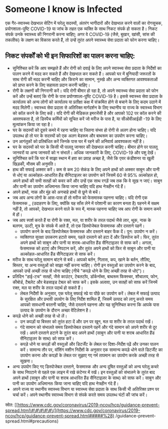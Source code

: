 # Someone I know is Infected

एक गैर-स्वास्थ्य देखभाल सेटिंग में घरेलू सदस्यों, अंतरंग भागीदारों और देखभाल करने वालों का रोगसूचक, प्रयोगशाला-पुष्टि COVID-19 या जांच के तहत एक व्यक्ति के साथ निकट संपर्क हो सकता है। निकट संपर्क उनके स्वास्थ्य की निगरानी करना चाहिए; अगर वे COVID-19  \(जैसे, बुखार, खांसी, सांस की तकलीफ\) के लक्षण का विकास करते हैं, तो उन्हें तुरंत अपने स्वास्थ्य सेवा प्रदाता को फोन करना चाहिए।

## निकट संपर्कों को भी इन सिफारिशों का पालन करना चाहिए:

* सुनिश्चित करें कि आप समझते हैं और रोगी को दवाई के लिए अपने स्वास्थ्य सेवा प्रदाता के निर्देशों का पालन करने में मदद कर सकते हैं और देखभाल कर सकते हैं। आपको घर में बुनियादी जरूरतों के साथ रोगी की मदद करनी चाहिए और किराने का सामान, नुस्खे और अन्य व्यक्तिगत आवश्यकताओं को प्राप्त करने के लिए सहायता प्रदान करनी चाहिए।
* रोगी के लक्षणों की निगरानी करें। यदि रोगी बीमार हो रहा है, तो अपने स्वास्थ्य सेवा प्रदाता को फोन करें और उन्हें बताएं कि रोगी के पास प्रयोगशाला-पुष्टि COVID-19 है। इससे स्वास्थ्य सेवा प्रदाता के कार्यालय को अन्य लोगों को कार्यालय या प्रतीक्षा कक्ष में संक्रमित होने से बचाने के लिए कदम उठाने में मदद मिलेगी। स्वास्थ्य सेवा प्रदाता से अतिरिक्त मार्गदर्शन के लिए स्थानीय या राज्य के स्वास्थ्य विभाग को कॉल करने के लिए कहें। यदि रोगी की मेडिकल इमरजेंसी है और आपको 102 पर कॉल करने की आवश्यकता है, तो डिस्पैच कर्मियों को सूचित करें जो मरीज के पास है, या सीओवीआईडी ​​-19 के लिए मूल्यांकन किया जा रहा है।
* घर के सदस्यों को दूसरे कमरे में रहना चाहिए या जितना संभव हो रोगी से अलग होना चाहिए। यदि उपलब्ध हो तो घर के सदस्यों को एक अलग बेडरूम और बाथरूम का उपयोग करना चाहिए।
* उन आगंतुकों को प्रतिबंधित करें जिनके पास घर में रहने की अनिवार्य आवश्यकता नहीं है।
* घर के सदस्यों को घर के किसी भी पालतू जानवर की देखभाल करनी चाहिए। बीमार होने पर पालतू जानवरों या अन्य जानवरों को न संभालें। अधिक जानकारी के लिए, COVID-19 और पशु देखें।
* सुनिश्चित करें कि घर में साझा स्थान में हवा का प्रवाह अच्छा है, जैसे कि एयर कंडीशनर या खुली खिड़की, मौसम की अनुमति।
* हाथ की सफाई अक्सर करें। कम से कम 20 सेकंड के लिए अपने हाथों को अक्सर साबुन और पानी से धोएं या अल्कोहल-आधारित हैंड सैनिटाइज़र का उपयोग करें जिसमें 60 से 95% अल्कोहल हो, अपने हाथों की सभी सतहों को कवर करें और उन्हें एक साथ रगड़ें जब तक कि वे सूख न जाएं। साबुन और पानी का उपयोग अधिमानतः किया जाना चाहिए यदि हाथ नेत्रहीन गंदे हैं।
* अपने हाथों, नाक और मुंह को अनचाहे हाथों से छूने से बचें।
* जब आप अन्य लोगों के आस-पास हों तो मरीज को फेसमास्क पहनना चाहिए। यदि रोगी एक फेसमास्क  \_ \(उदाहरण के लिए, क्योंकि यह साँस लेने में परेशानी का कारण बनता है\) पहनने में सक्षम नहीं है, तो आपको, देखभाल करने वाले के रूप में, मास्क पहनना चाहिए जब आप रोगी के समान कमरे में हों।
* जब आप स्पर्श करते हैं या रोगी के रक्त, मल, या शरीर के तरल पदार्थ जैसे लार, थूक, नाक के बलगम, उल्टी, मूत्र के संपर्क में आते हैं, तो एक डिस्पोजेबल फेसमास्क और दस्ताने पहनें।
  * उपयोग करने के बाद डिस्पोजेबल फेसमास्क और दस्ताने बाहर फेंक दें। पुन: उपयोग न करें।
  * व्यक्तिगत सुरक्षा उपकरण हटाते समय, पहले दस्ताने को हटा दें और डिस्पोज करें। फिर, तुरंत अपने हाथों को साबुन और पानी या शराब-आधारित हैंड सैनिटाइज़र से साफ करें। अगला, फेसमास्क को हटाएं और निपटान करें, और तुरंत अपने हाथों को फिर से साबुन और पानी या अल्कोहल-आधारित हैंड सैनिटाइज़र से साफ करें।
* मरीज के साथ घरेलू सामान बांटने से बचें। आपको बर्तन, गिलास, कप, खाने के बर्तन, तौलिए, बिस्तर, या अन्य वस्तुओं को साझा नहीं करना चाहिए। रोगी इन वस्तुओं का उपयोग करने के बाद, आपको उन्हें अच्छी तरह से धोना चाहिए \(नीचे "कपड़े धोने के लिए अच्छी तरह से धोएं"\)।
* प्रतिदिन "हाई-टच" सतहों, जैसे काउंटर, टेबलटॉप, डॉर्कनॉब्स, बाथरूम फिक्स्चर, शौचालय, फोन, कीबोर्ड, टैबलेट और बेडसाइड टेबल को साफ करें। इसके अलावा, उन सतहों को साफ करें जिनमें रक्त, मल या शरीर के तरल पदार्थ हो सकते हैं।
  * लेबल निर्देशों के अनुसार, एक घरेलू सफाई स्प्रे या पोंछे का उपयोग करें। लेबल में सफाई उत्पाद के सुरक्षित और प्रभावी उपयोग के लिए निर्देश शामिल हैं, जिसमें उत्पाद को लागू करते समय आपको सावधानी बरतनी चाहिए, जैसे दस्ताने पहनना और यह सुनिश्चित करना कि आपके पास उत्पाद के उपयोग के दौरान अच्छा वेंटिलेशन है।
* कपड़े धोने को अच्छी तरह से धो लें।
  * उन कपड़ों या बिस्तर को तुरंत हटा दें और उन पर खून, मल या शरीर के तरल पदार्थ रखें।
  * गंदे सामान को संभालते समय डिस्पोजेबल दस्ताने पहनें और गंदे सामान को अपने शरीर से दूर रखें। अपने दस्ताने हटाने के तुरंत बाद अपने हाथों \(साबुन और पानी या शराब आधारित हैंड सैनिटाइज़र के साथ\) को साफ करें।
  * कपड़े धोने या कपड़ों की वस्तुओं और डिटर्जेंट के लेबल पर दिशा-निर्देश पढ़ें और उनका पालन करें। सामान्य तौर पर, वॉशिंग मशीन निर्देशों के अनुसार एक सामान्य कपड़े धोने वाले डिटर्जेंट का उपयोग करना और कपड़ों के लेबल पर सुझाए गए गर्म तापमान का उपयोग करके अच्छी तरह से सूखना।
* अन्य उपयोग किए गए डिस्पोजेबल दस्ताने, फेसमास्क और अन्य दूषित वस्तुओं को अन्य घरेलू कचरे के साथ निपटाने से पहले एक लाइन में रखे कंटेनर में रखें। इन वस्तुओं को संभालने के तुरंत बाद अपने हाथों \(साबुन और पानी या शराब आधारित हैंड सैनिटाइज़र के साथ\) को साफ करें। साबुन और पानी का उपयोग अधिमानतः किया जाना चाहिए यदि हाथ नेत्रहीन गंदे हैं।
* अपने राज्य या स्थानीय स्वास्थ्य विभाग या स्वास्थ्य सेवा प्रदाता के साथ किसी भी अतिरिक्त प्रश्न पर चर्चा करें। अपने स्थानीय स्वास्थ्य विभाग से संपर्क करते समय उपलब्ध घंटों की जांच करें।

स्रोत: \[[https://www.cdc.gov/coronavirus/2019-ncov/hcp/guidance-prevent-spread.html\#\#\#\#\#\(](https://www.cdc.gov/coronavirus/2019-ncov/hcp/guidance-prevent-spread.html#####%28) /guidance-prevent-spread.html\#precautions\)

